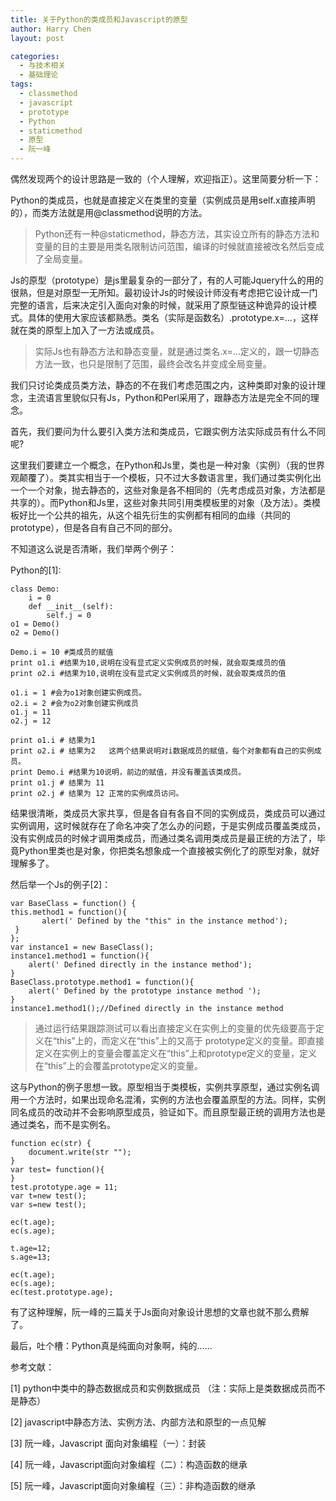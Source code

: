 ```yaml
---
title: 关于Python的类成员和Javascript的原型
author: Harry Chen
layout: post

categories:
  - 与技术相关
  - 基础理论
tags:
  - classmethod
  - javascript
  - prototype
  - Python
  - staticmethod
  - 原型
  - 阮一峰
---
```


  偶然发现两个的设计思路是一致的（个人理解，欢迎指正）。这里简要分析一下：

  Python的类成员，也就是直接定义在类里的变量（实例成员是用self.x直接声明的），而类方法就是用@classmethod说明的方法。

  > Python还有一种@staticmethod，静态方法，其实设立所有的静态方法和变量的目的主要是用类名限制访问范围，编译的时候就直接被改名然后变成了全局变量。

  Js的原型（prototype）是js里最复杂的一部分了，有的人可能Jquery什么的用的很熟，但是对原型一无所知。最初设计Js的时候设计师没有考虑把它设计成一门完整的语言，后来决定引入面向对象的时候，就采用了原型链这种诡异的设计模式。具体的使用大家应该都熟悉。类名（实际是函数名）.prototype.x=…，这样就在类的原型上加入了一方法或成员。

  > 实际Js也有静态方法和静态变量，就是通过类名.x=…定义的，跟一切静态方法一致，也只是限制了范围，最终会改名并变成全局变量。

  我们只讨论类成员类方法，静态的不在我们考虑范围之内，这种类即对象的设计理念，主流语言里貌似只有Js，Python和Perl采用了，跟静态方法是完全不同的理念。

  首先，我们要问为什么要引入类方法和类成员，它跟实例方法实际成员有什么不同呢?

  这里我们要建立一个概念，在Python和Js里，类也是一种对象（实例）（我的世界观颠覆了）。类其实相当于一个模板，只不过大多数语言里，我们通过类实例化出一个一个对象，抛去静态的，这些对象是各不相同的（先考虑成员对象，方法都是共享的）。而Python和Js里，这些对象共同引用类模板里的对象（及方法）。类模板好比一个公共的祖先，从这个祖先衍生的实例都有相同的血缘（共同的prototype），但是各自有自己不同的部分。

  不知道这么说是否清晰，我们举两个例子：

  Python的[1]:


    class Demo:
        i = 0
        def __init__(self):
            self.j = 0
    o1 = Demo()
    o2 = Demo()

    Demo.i = 10 #类成员的赋值
    print o1.i #结果为10,说明在没有显式定义实例成员的时候，就会取类成员的值
    print o2.i #结果为10,说明在没有显式定义实例成员的时候，就会取类成员的值

    o1.i = 1 #会为o1对象创建实例成员。
    o2.i = 2 #会为o2对象创建实例成员
    o1.j = 11
    o2.j = 12

    print o1.i # 结果为1
    print o2.i # 结果为2   这两个结果说明对i数据成员的赋值，每个对象都有自己的实例成员。
    print Demo.i #结果为10说明，前边的赋值，并没有覆盖该类成员。
    print o1.j # 结果为 11
    print o2.j # 结果为 12 正常的实例成员访问。

  结果很清晰，类成员大家共享，但是各自有各自不同的实例成员，类成员可以通过实例调用，这时候就存在了命名冲突了怎么办的问题，于是实例成员覆盖类成员，没有实例成员的时候才调用类成员，而通过类名调用类成员是最正统的方法了，毕竟Python里类也是对象，你把类名想象成一个直接被实例化了的原型对象，就好理解多了。

  然后举一个Js的例子[2]：


    var BaseClass = function() {
    this.method1 = function(){
           alert(' Defined by the "this" in the instance method');
     }
    };
    var instance1 = new BaseClass();
    instance1.method1 = function(){
        alert(' Defined directly in the instance method');
    }
    BaseClass.prototype.method1 = function(){
        alert(' Defined by the prototype instance method ');
    }
    instance1.method1();//Defined directly in the instance method

  > 通过运行结果跟踪测试可以看出直接定义在实例上的变量的优先级要高于定义在“this”上的，而定义在“this”上的又高于 prototype定义的变量。即直接定义在实例上的变量会覆盖定义在“this”上和prototype定义的变量，定义在“this”上的会覆盖prototype定义的变量。

  这与Python的例子思想一致。原型相当于类模板，实例共享原型，通过实例名调用一个方法时，如果出现命名混淆，实例的方法也会覆盖原型的方法。同样，实例同名成员的改动并不会影响原型成员，验证如下。而且原型最正统的调用方法也是通过类名，而不是实例名。


    function ec(str) {
    	document.write(str "");
    }
    var test= function(){
    }
    test.prototype.age = 11;
    var t=new test();
    var s=new test();

    ec(t.age);
    ec(s.age);

    t.age=12;
    s.age=13;

    ec(t.age);
    ec(s.age);
    ec(test.prototype.age);

  有了这种理解，阮一峰的三篇关于Js面向对象设计思想的文章也就不那么费解了。

  最后，吐个槽：Python真是纯面向对象啊，纯的……

参考文献：

[1] python中类中的静态数据成员和实例数据成员 （注：实际上是类数据成员而不是静态）

[2] javascript中静态方法、实例方法、内部方法和原型的一点见解

[3] 阮一峰，Javascript 面向对象编程（一）：封装

[4] 阮一峰，Javascript面向对象编程（二）：构造函数的继承

[5] 阮一峰，Javascript面向对象编程（三）：非构造函数的继承


